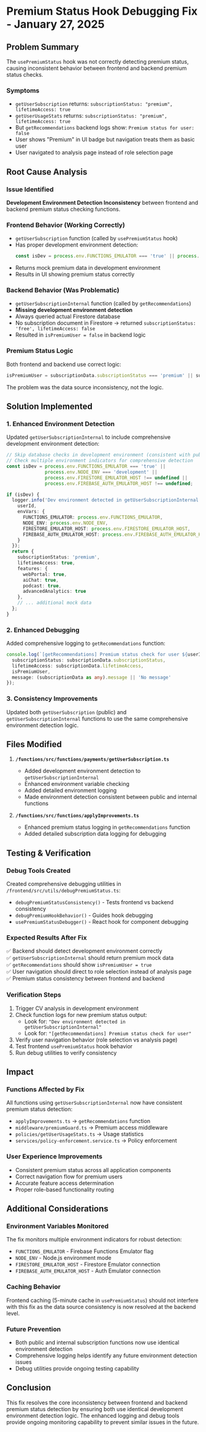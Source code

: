 # Premium Status Hook Debugging Fix - January 27, 2025

## Problem Summary

The `usePremiumStatus` hook was not correctly detecting premium status, causing inconsistent behavior between frontend and backend premium status checks.

### Symptoms
- `getUserSubscription` returns: `subscriptionStatus: "premium", lifetimeAccess: true`
- `getUserUsageStats` returns: `subscriptionStatus: "premium", lifetimeAccess: true` 
- But `getRecommendations` backend logs show: `Premium status for user: false`
- User shows "Premium" in UI badge but navigation treats them as basic user
- User navigated to analysis page instead of role selection page

## Root Cause Analysis

### Issue Identified
**Development Environment Detection Inconsistency** between frontend and backend premium status checking functions.

### Frontend Behavior (Working Correctly)
- `getUserSubscription` function (called by `usePremiumStatus` hook)
- Has proper development environment detection:
  ```typescript
  const isDev = process.env.FUNCTIONS_EMULATOR === 'true' || process.env.NODE_ENV === 'development';
  ```
- Returns mock premium data in development environment
- Results in UI showing premium status correctly

### Backend Behavior (Was Problematic)
- `getUserSubscriptionInternal` function (called by `getRecommendations`)
- **Missing development environment detection**
- Always queried actual Firestore database
- No subscription document in Firestore → returned `subscriptionStatus: 'free', lifetimeAccess: false`
- Resulted in `isPremiumUser = false` in backend logic

### Premium Status Logic
Both frontend and backend use correct logic:
```typescript
isPremiumUser = subscriptionData.subscriptionStatus === 'premium' || subscriptionData.lifetimeAccess === true;
```

The problem was the data source inconsistency, not the logic.

## Solution Implemented

### 1. Enhanced Environment Detection
Updated `getUserSubscriptionInternal` to include comprehensive development environment detection:

```typescript
// Skip database checks in development environment (consistent with public function)
// Check multiple environment indicators for comprehensive detection
const isDev = process.env.FUNCTIONS_EMULATOR === 'true' || 
              process.env.NODE_ENV === 'development' ||
              process.env.FIRESTORE_EMULATOR_HOST !== undefined ||
              process.env.FIREBASE_AUTH_EMULATOR_HOST !== undefined;

if (isDev) {
  logger.info('Dev environment detected in getUserSubscriptionInternal - returning mock subscription data', { 
    userId,
    envVars: {
      FUNCTIONS_EMULATOR: process.env.FUNCTIONS_EMULATOR,
      NODE_ENV: process.env.NODE_ENV,
      FIRESTORE_EMULATOR_HOST: process.env.FIRESTORE_EMULATOR_HOST,
      FIREBASE_AUTH_EMULATOR_HOST: process.env.FIREBASE_AUTH_EMULATOR_HOST
    }
  });
  return {
    subscriptionStatus: 'premium',
    lifetimeAccess: true,
    features: {
      webPortal: true,
      aiChat: true,
      podcast: true,
      advancedAnalytics: true
    },
    // ... additional mock data
  };
}
```

### 2. Enhanced Debugging
Added comprehensive logging to `getRecommendations` function:

```typescript
console.log(`[getRecommendations] Premium status check for user ${userId}:`, {
  subscriptionStatus: subscriptionData.subscriptionStatus,
  lifetimeAccess: subscriptionData.lifetimeAccess,
  isPremiumUser,
  message: (subscriptionData as any).message || 'No message'
});
```

### 3. Consistency Improvements
Updated both `getUserSubscription` (public) and `getUserSubscriptionInternal` functions to use the same comprehensive environment detection logic.

## Files Modified

1. **`/functions/src/functions/payments/getUserSubscription.ts`**
   - Added development environment detection to `getUserSubscriptionInternal`
   - Enhanced environment variable checking
   - Added detailed environment logging
   - Made environment detection consistent between public and internal functions

2. **`/functions/src/functions/applyImprovements.ts`**
   - Enhanced premium status logging in `getRecommendations` function
   - Added detailed subscription data logging for debugging

## Testing & Verification

### Debug Tools Created
Created comprehensive debugging utilities in `/frontend/src/utils/debugPremiumStatus.ts`:
- `debugPremiumStatusConsistency()` - Tests frontend vs backend consistency
- `debugPremiumHookBehavior()` - Guides hook debugging
- `usePremiumStatusDebugger()` - React hook for component debugging

### Expected Results After Fix
✅ Backend should detect development environment correctly  
✅ `getUserSubscriptionInternal` should return premium mock data  
✅ `getRecommendations` should show `isPremiumUser = true`  
✅ User navigation should direct to role selection instead of analysis page  
✅ Premium status consistency between frontend and backend  

### Verification Steps
1. Trigger CV analysis in development environment
2. Check function logs for new premium status output:
   - Look for: `"Dev environment detected in getUserSubscriptionInternal"`
   - Look for: `"[getRecommendations] Premium status check for user"`
3. Verify user navigation behavior (role selection vs analysis page)
4. Test frontend `usePremiumStatus` hook behavior
5. Run debug utilities to verify consistency

## Impact

### Functions Affected by Fix
All functions using `getUserSubscriptionInternal` now have consistent premium status detection:
- `applyImprovements.ts` → `getRecommendations` function
- `middleware/premiumGuard.ts` → Premium access middleware
- `policies/getUserUsageStats.ts` → Usage statistics
- `services/policy-enforcement.service.ts` → Policy enforcement

### User Experience Improvements
- Consistent premium status across all application components
- Correct navigation flow for premium users
- Accurate feature access determination
- Proper role-based functionality routing

## Additional Considerations

### Environment Variables Monitored
The fix monitors multiple environment indicators for robust detection:
- `FUNCTIONS_EMULATOR` - Firebase Functions Emulator flag
- `NODE_ENV` - Node.js environment mode
- `FIRESTORE_EMULATOR_HOST` - Firestore Emulator connection
- `FIREBASE_AUTH_EMULATOR_HOST` - Auth Emulator connection

### Caching Behavior
Frontend caching (5-minute cache in `usePremiumStatus`) should not interfere with this fix as the data source consistency is now resolved at the backend level.

### Future Prevention
- Both public and internal subscription functions now use identical environment detection
- Comprehensive logging helps identify any future environment detection issues
- Debug utilities provide ongoing testing capability

## Conclusion

This fix resolves the core inconsistency between frontend and backend premium status detection by ensuring both use identical development environment detection logic. The enhanced logging and debug tools provide ongoing monitoring capability to prevent similar issues in the future.